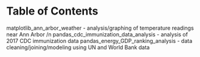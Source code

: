 # Table of Contents

matplotlib_ann_arbor_weather - analysis/graphing of temperature readings near Ann Arbor /n
pandas_cdc_immunization_data_analysis - analysis of 2017 CDC immunization data
pandas_energy_GDP_ranking_analysis - data cleaning/joining/modeling using UN and World Bank data
